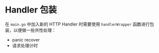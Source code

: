# Handler 包装

在 ````main.go```` 中加入新的 HTTP Handler 时需要使用 ````handlerWrapper```` 函数进行包装，以便做一些共性处理：

* panic recover
* 请求处理计时




